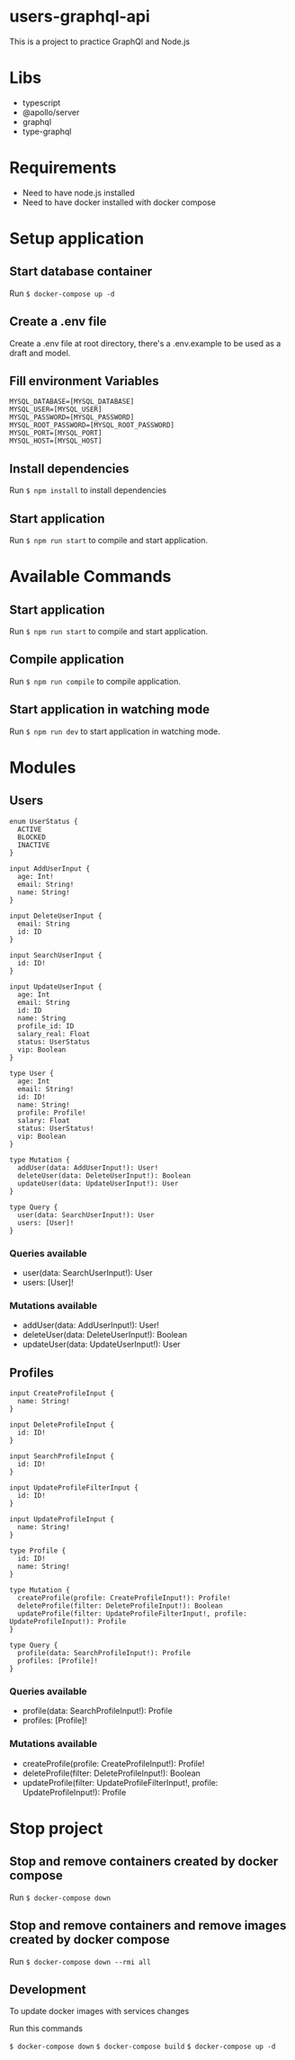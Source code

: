 # users-graphql-api

This is a project to practice GraphQl and Node.js

# Libs

- typescript
- @apollo/server
- graphql
- type-graphql

# Requirements

- Need to have node.js installed
- Need to have docker installed with docker compose

# Setup application

## Start database container

Run `$ docker-compose up -d`

## Create a .env file

Create a .env file at root directory, there's a .env.example to be used as a draft and model.

## Fill environment Variables

```
MYSQL_DATABASE=[MYSQL_DATABASE]
MYSQL_USER=[MYSQL_USER]
MYSQL_PASSWORD=[MYSQL_PASSWORD]
MYSQL_ROOT_PASSWORD=[MYSQL_ROOT_PASSWORD]
MYSQL_PORT=[MYSQL_PORT]
MYSQL_HOST=[MYSQL_HOST]
```

## Install dependencies

Run `$ npm install` to install dependencies

## Start application

Run `$ npm run start` to compile and start application.

# Available Commands

## Start application

Run `$ npm run start` to compile and start application.

## Compile application

Run `$ npm run compile` to compile application.

## Start application in watching mode

Run `$ npm run dev` to start application in watching mode.

# Modules

## Users

```
enum UserStatus {
  ACTIVE
  BLOCKED
  INACTIVE
}

input AddUserInput {
  age: Int!
  email: String!
  name: String!
}

input DeleteUserInput {
  email: String
  id: ID
}

input SearchUserInput {
  id: ID!
}

input UpdateUserInput {
  age: Int
  email: String
  id: ID
  name: String
  profile_id: ID
  salary_real: Float
  status: UserStatus
  vip: Boolean
}

type User {
  age: Int
  email: String!
  id: ID!
  name: String!
  profile: Profile!
  salary: Float
  status: UserStatus!
  vip: Boolean
}

type Mutation {
  addUser(data: AddUserInput!): User!
  deleteUser(data: DeleteUserInput!): Boolean
  updateUser(data: UpdateUserInput!): User
}

type Query {
  user(data: SearchUserInput!): User
  users: [User]!
}
```

### Queries available

- user(data: SearchUserInput!): User
- users: [User]!

### Mutations available

- addUser(data: AddUserInput!): User!
- deleteUser(data: DeleteUserInput!): Boolean
- updateUser(data: UpdateUserInput!): User

## Profiles

```
input CreateProfileInput {
  name: String!
}

input DeleteProfileInput {
  id: ID!
}

input SearchProfileInput {
  id: ID!
}

input UpdateProfileFilterInput {
  id: ID!
}

input UpdateProfileInput {
  name: String!
}

type Profile {
  id: ID!
  name: String!
}

type Mutation {
  createProfile(profile: CreateProfileInput!): Profile!
  deleteProfile(filter: DeleteProfileInput!): Boolean
  updateProfile(filter: UpdateProfileFilterInput!, profile: UpdateProfileInput!): Profile
}

type Query {
  profile(data: SearchProfileInput!): Profile
  profiles: [Profile]!
}
```

### Queries available

- profile(data: SearchProfileInput!): Profile
- profiles: [Profile]!

### Mutations available

- createProfile(profile: CreateProfileInput!): Profile!
- deleteProfile(filter: DeleteProfileInput!): Boolean
- updateProfile(filter: UpdateProfileFilterInput!, profile: UpdateProfileInput!): Profile

# Stop project

## Stop and remove containers created by docker compose

Run `$ docker-compose down`

## Stop and remove containers and remove images created by docker compose

Run `$ docker-compose down --rmi all`

## Development

To update docker images with services changes

Run this commands

`$ docker-compose down`
`$ docker-compose build`
`$ docker-compose up -d`
